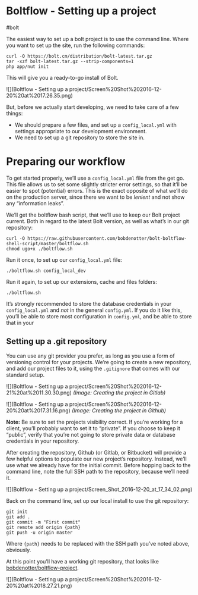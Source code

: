 # Boltflow - Setting up a project
#bolt

The easiest way to set up a bolt project is to use the command line. Where you want to set up the site, run the following commands: 

```
curl -O https://bolt.cm/distribution/bolt-latest.tar.gz
tar -xzf bolt-latest.tar.gz --strip-components=1
php app/nut init
```

This will give you a ready-to-go install of Bolt. 

![](Boltflow - Setting up a project/Screen%20Shot%202016-12-20%20at%2017.26.35.png)

But, before we actually start developing, we need to take care of a few things:

* We should prepare a few files, and set up a `config_local.yml` with settings appropriate to our development environment. 
* We need to set up a git repository to store the site in.

# Preparing our workflow
To get started properly, we’ll use a `config_local.yml` file from the get go. This file allows us to set some slightly stricter error settings, so that it’ll be easier to spot (potential) errors. This is the exact opposite of what we’ll do on the production server, since there we want to be _lenient_ and not show any “information leaks”. 

We’ll get the boltflow bash script, that we’ll use to keep our Bolt project current. Both in regard to the latest Bolt version, as well as what’s in our git repository:

```
curl -O https://raw.githubusercontent.com/bobdenotter/bolt-boltflow-shell-script/master/boltflow.sh
chmod ugo+x ./boltflow.sh
```

Run it once, to set up our `config_local.yml` file:

```
./boltflow.sh config_local_dev
```

Run it again, to set up our extensions, cache and files folders: 

```
./boltflow.sh
```

It’s strongly recommended to store the database credentials in your `config_local.yml` and _not_ in the general `config.yml`. If you do it like this, you’ll be able to store most configuration in `config.yml`, and be able to store that in your 

## Setting up a .git repository
You can use any git provider you prefer, as long as you use a form of versioning control for your projects. We’re going to create a new repository, and add our project files to it, using the `.gitignore` that comes with our standard setup. 

![](Boltflow - Setting up a project/Screen%20Shot%202016-12-21%20at%2011.30.30.png)
_(Image: Creating the project in Gitlab)_

![](Boltflow - Setting up a project/Screen%20Shot%202016-12-20%20at%2017.31.16.png)
_(Image: Creating the project in Github)_

**Note:** Be sure to set the projects visibility correct. If you’re working for a client, you’ll probably want to set it to “private”. If you choose to keep it “public”, verify that you’re not going to store private data or database credentials in your repository. 

After creating the repository, Github (or Gitlab, or Bitbucket) will provide a few helpful options to populate our new project’s repository. Instead, we’ll use what we already have for the initial commit.  Before hopping back to the command line, note the full SSH path to the repository, because we’ll need it. 

![](Boltflow - Setting up a project/Screen_Shot_2016-12-20_at_17_34_02.png)

Back on the command line, set up our local install to use the git repository: 

```
git init
git add .
git commit -m "First commit"
git remote add origin {path}
git push -u origin master
```

Where `{path}` needs to be replaced with the SSH path you’ve noted above, obviously.

At this point you’ll have a working git repository, that looks like [bobdenotter/boltflow-project](https://github.com/bobdenotter/boltflow-project).

![](Boltflow - Setting up a project/Screen%20Shot%202016-12-20%20at%2018.27.21.png)




